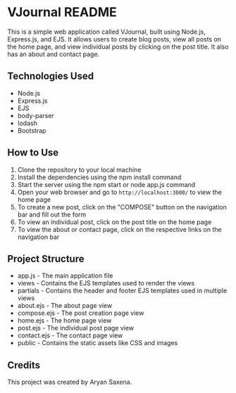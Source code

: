 # VJournal README
This is a simple web application called VJournal, built using Node.js, Express.js, and EJS. It allows users to create blog posts, view all posts on the home page, and view individual posts by clicking on the post title. It also has an about and contact page.

## Technologies Used

- Node.js
- Express.js
- EJS
- body-parser
- lodash
- Bootstrap

## How to Use

1. Clone the repository to your local machine
2. Install the dependencies using the npm install command
3. Start the server using the npm start or node app.js command
4. Open your web browser and go to `http://localhost:3000/` to view the home page
5. To create a new post, click on the "COMPOSE" button on the navigation bar and fill out the form
6. To view an individual post, click on the post title on the home page
7. To view the about or contact page, click on the respective links on the navigation bar

## Project Structure
- app.js - The main application file
- views - Contains the EJS templates used to render the views
- partials - Contains the header and footer EJS templates used in multiple views
- about.ejs - The about page view
- compose.ejs - The post creation page view
- home.ejs - The home page view
- post.ejs - The individual post page view
- contact.ejs - The contact page view
- public - Contains the static assets like CSS and images

## Credits
This project was created by Aryan Saxena.